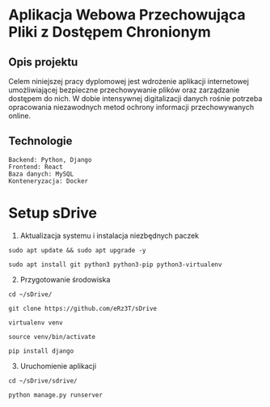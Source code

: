 # Aplikacja Webowa Przechowująca Pliki z Dostępem Chronionym

## Opis projektu

Celem niniejszej pracy dyplomowej jest  wdrożenie aplikacji internetowej umożliwiającej bezpieczne przechowywanie plików oraz zarządzanie dostępem do nich. W dobie intensywnej digitalizacji danych rośnie potrzeba opracowania niezawodnych metod ochrony informacji przechowywanych online.

## Technologie
    Backend: Python, Django
    Frontend: React
    Baza danych: MySQL
    Konteneryzacja: Docker

# Setup sDrive

1. Aktualizacja systemu i instalacja niezbędnych paczek

```
sudo apt update && sudo apt upgrade -y

sudo apt install git python3 python3-pip python3-virtualenv
```

2. Przygotowanie środowiska

```
cd ~/sDrive/

git clone https://github.com/eRz3T/sDrive

virtualenv venv
 
source venv/bin/activate

pip install django
```

3. Uruchomienie aplikacji

```
cd ~/sDrive/sdrive/

python manage.py runserver
```

